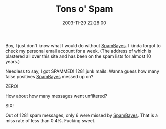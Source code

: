 ﻿---
layout: post
title: "Tons o' Spam"
comments: false
date: 2003-11-29 22:28:00
updated: 2004-05-01 15:54:00
categories:
 - Technology
subtext-id: 5e6c62c7-27b1-4049-aa0c-3ee5bdf8a35a
alias: /blog/Tons-o-Spam.aspx
---


Boy, I just don't know what I would do without [SpamBayes](http://spambayes.sourceforge.net/windows.html). I kinda forgot to check my personal email account for a week. (The address of which is plastered all over this site and has been on the spam lists for almost 10 years.) 

Needless to say, I got SPAMMED! 1281 junk mails. Wanna guess how many false positives [SpamBayes](http://spambayes.sourceforge.net/windows.html) messed up on? 

ZERO! 

How about how many messages went unfiltered? 

SIX! 

Out of 1281 spam messages, only 6 were missed by [SpamBayes](http://spambayes.sourceforge.net/windows.html). That is a miss rate of less than 0.4%. Fucking sweet. 
